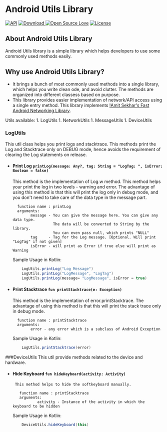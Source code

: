 # Android Utils Library
[![API](https://img.shields.io/badge/API-9%2B-brightgreen.svg?style=flat)](https://android-arsenal.com/api?level=21)
[ ![Download](https://api.bintray.com/packages/appspiriment/android/androidutils/images/download.svg?version=0.1.0) ](https://bintray.com/appspiriment/android/androidutils/0.1.0/link)
[![Open Source Love](https://badges.frapsoft.com/os/v1/open-source.svg?v=102)](https://opensource.org/licenses/Apache-2.0)
[![License](https://img.shields.io/badge/license-Apache%202.0-blue.svg)](https://github.com/amitshekhariitbhu/Fast-Android-Networking/blob/master/LICENSE)

## About Android Utils Library

Android Utils library is a simple library which helps developers to use some commonly used methods easily. 

## Why use Android Utils Library?
* It brings a bunch of most commonly used methods into a single library, which helps you write clean ode, and avoid clutter. The methods are organized into different classess based on purpose. 
* This library provides easier implementation of network/API access using a single entry method. This library implements [!Amit Sekhar's Fast Android Networking Library](https://github.com/amitshekhariitbhu/Fast-Android-Networking/blob/master/README.md).

Utils available:
        1. LogUtils
        1. NetworkUtils
        1. MessageUtils
        1. DeviceUtils
        

### LogUtils
 This util class helps you print logs and stacktrace. This methods print the Log and Stacktrace only on DEBUG mode, hence avoids the requirement of clearing the Log statements on release.
 
* #### Print Log     `printLog(message: Any?, tag: String = "LogTag: ", isError: Boolean = false)`
    This method is the implementation of Log.w method. This method helps your print the log in two levels - warning and error. The advantage of using this method is that this will print the log only in debug mode, and you don't need to take care of the data type in the message part.
    ```
      function name : printLog
      arguments:
            message - You can give the message here. You can give any data type. 
                      The data will be converted to String by the library. 
                      You can even pass null, which prints "NULL"
            tag     - Tag for the Log message. [Optional. Will print "LogTag" if not given]
            isError - will print as Error if true else will print as Warning 
     ```
    Sample Usage in Kotlin:

    ```java
        LogUtils.printLog("Log Message")
        LogUtils.printLog("LogMessage", "LogTag")
        LogUtils.printLog(message= "LogMessage", isError = true)
    ```
* #### Print Stacktrace     `fun printStacktrace(e: Exception)`
    This method is the implementation of error.printStacktrace. The advantage of using this method is that this will print the stack trace only in debug mode.
    
    ```
      function name : printStacktrace
      arguments:
            error - any error which is a subclass of Android Exception
     ```
    Sample Usage in Kotlin:

    ```java
        LogUtils.printStacktrace(error)
    ```
  
 ###DeviceUtils
     This util provide methods related to the device and hardware.
 
 * #### Hide Keyboard `fun hideKeyboard(activity: Activity)`
        This method helps to hide the softkeyboard manually. 
     
     ```
        function name : printStacktrace
        arguments:
                activity - Instance of the activity in which the keyboard to be hidden
     ```
    Sample Usage in Kotlin:

    ```java
        DeviceUtils.hideKeyboard(this)
    ```
